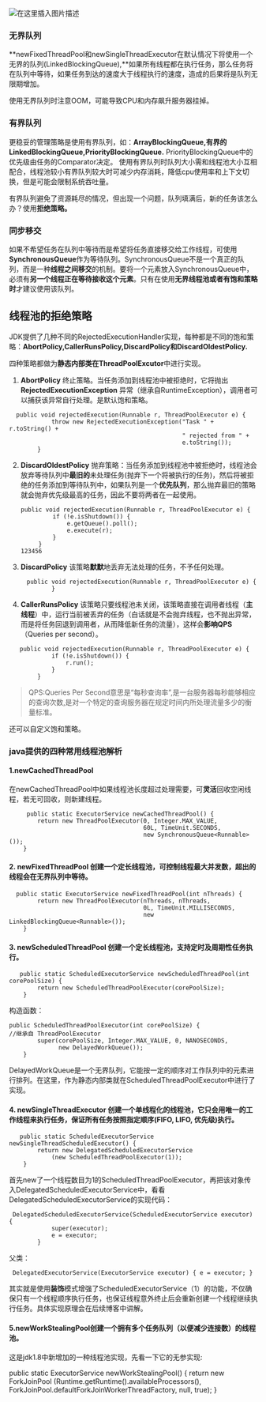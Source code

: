 ![在这里插入图片描述](https://img-blog.csdnimg.cn/20190403082556157.png?x-oss-process=image/watermark,type_ZmFuZ3poZW5naGVpdGk,shadow_10,text_aHR0cHM6Ly9ibG9nLmNzZG4ubmV0L211bGluc2VuNzc=,size_16,color_FFFFFF,t_70)


### 无界队列

**newFixedThreadPool和newSingleThreadExecutor在默认情况下将使用一个无界的队列(LinkedBlockingQueue),**如果所有线程都在执行任务，那么任务将在队列中等待，如果任务到达的速度大于线程执行的速度，造成的后果将是队列无限期增加。

使用无界队列时注意OOM，可能导致CPU和内存飙升服务器挂掉。

### 有界队列

更稳妥的管理策略是使用有界队列，如：**ArrayBlockingQueue,有界的LinkedBlockingQueue,PriorityBlockingQueue.** PriorityBlockingQueue中的优先级由任务的Comparator决定。
使用有界队列时队列大小需和线程池大小互相配合，线程池较小有界队列较大时可减少内存消耗，降低cpu使用率和上下文切换，但是可能会限制系统吞吐量。

有界队列避免了资源耗尽的情况，但出现一个问题，队列填满后，新的任务该怎么办？使用**拒绝策略。**

### 同步移交

如果不希望任务在队列中等待而是希望将任务直接移交给工作线程，可使用**SynchronousQueue**作为等待队列。SynchronousQueue不是一个真正的队列，而是一种**线程之间移交**的机制。要将一个元素放入SynchronousQueue中，必须有**另一个线程正在等待接收这个元素**。只有在使用**无界线程池或者有饱和策略时**才建议使用该队列。

## 线程池的拒绝策略

JDK提供了几种不同的RejectedExecutionHandler实现，每种都是不同的饱和策略：**AbortPolicy,CallerRunsPolicy,DiscardPolicy和DiscardOldestPolicy.**

四种策略都做为**静态内部类在ThreadPoolExcutor**中进行实现。

1. **AbortPolicy** 终止策略。当任务添加到线程池中被拒绝时，它将抛出 **RejectedExecutionException** 异常（继承自RuntimeException），调用者可以捕获该异常自行处理。是默认饱和策略。

```
  public void rejectedExecution(Runnable r, ThreadPoolExecutor e) {
            throw new RejectedExecutionException("Task " + r.toString() +
                                                 " rejected from " +
                                                 e.toString());
        }
```

2. **DiscardOldestPolicy** 抛弃策略：当任务添加到线程池中被拒绝时，线程池会放弃等待队列中**最旧的**未处理任务(抛弃下一个将被执行的任务)，然后将被拒绝的任务添加到等待队列中，如果队列是一个**优先队列**，那么抛弃最旧的策略就会抛弃优先级最高的任务，因此不要将两者在一起使用。

   ```
   public void rejectedExecution(Runnable r, ThreadPoolExecutor e) {
            if (!e.isShutdown()) {
                e.getQueue().poll();
                e.execute(r);
            }
        }
   123456
   ```

3. **DiscardPolicy** 该策略**默默**地丢弃无法处理的任务，不予任何处理。

```
     public void rejectedExecution(Runnable r, ThreadPoolExecutor e) {
            }
```

4. **CallerRunsPolicy** 该策略只要线程池未关闭，该策略直接在调用者线程（**主线程**）中，运行当前被丢弃的任务（白话就是不会抛弃线程，也不抛出异常，而是将任务回退到调用者，从而降低新任务的流量），这样会**影响QPS**（Queries per second）。

```
   public void rejectedExecution(Runnable r, ThreadPoolExecutor e) {
            if (!e.isShutdown()) {
                r.run();
            }
        }
```

> QPS:Queries Per Second意思是“每秒查询率”,是一台服务器每秒能够相应的查询次数,是对一个特定的查询服务器在规定时间内所处理流量多少的衡量标准。

还可以自定义饱和策略。

### java提供的四种常用线程池解析

#### 1.newCachedThreadPool

在newCachedThreadPool中如果线程池长度超过处理需要，可**灵活**回收空闲线程，若无可回收，则新建线程。

```
     public static ExecutorService newCachedThreadPool() {
        return new ThreadPoolExecutor(0, Integer.MAX_VALUE,
                                      60L, TimeUnit.SECONDS,
                                      new SynchronousQueue<Runnable>());
    }
```

#### 2. newFixedThreadPool 创建一个定长线程池，可控制线程最大并发数，超出的线程会在无界队列中等待。

```
  public static ExecutorService newFixedThreadPool(int nThreads) {
        return new ThreadPoolExecutor(nThreads, nThreads,
                                      0L, TimeUnit.MILLISECONDS,
                                      new LinkedBlockingQueue<Runnable>());
    }
```

#### 3. newScheduledThreadPool 创建一个定长线程池，支持定时及周期性任务执行。

```
   public static ScheduledExecutorService newScheduledThreadPool(int corePoolSize) {
        return new ScheduledThreadPoolExecutor(corePoolSize);
    }
```

构造函数：

```
public ScheduledThreadPoolExecutor(int corePoolSize) {
//继承自 ThreadPoolExecutor
        super(corePoolSize, Integer.MAX_VALUE, 0, NANOSECONDS,
              new DelayedWorkQueue());
    }
```

DelayedWorkQueue是一个无界队列，它能按一定的顺序对工作队列中的元素进行排列。在这里，作为静态内部类就在ScheduledThreadPoolExecutor中进行了实现。

#### 4. newSingleThreadExecutor 创建一个单线程化的线程池，它只会用唯一的工作线程来执行任务，保证所有任务按照指定顺序(FIFO, LIFO, 优先级)执行。

```
   public static ScheduledExecutorService newSingleThreadScheduledExecutor() {
        return new DelegatedScheduledExecutorService
            (new ScheduledThreadPoolExecutor(1));
    }
```

首先new了一个线程数目为1的ScheduledThreadPoolExecutor，再把该对象传入DelegatedScheduledExecutorService中，看看DelegatedScheduledExecutorService的实现代码：

```
 DelegatedScheduledExecutorService(ScheduledExecutorService executor) {
            super(executor);
            e = executor;
        }
```

父类：

```
 DelegatedExecutorService(ExecutorService executor) { e = executor; }
```

其实就是使用**装饰**模式增强了ScheduledExecutorService（1）的功能，不仅确保只有一个线程顺序执行任务，也保证线程意外终止后会重新创建一个线程继续执行任务。具体实现原理会在后续博客中讲解。

#### 5.newWorkStealingPool创建一个拥有多个任务队列（以便减少连接数）的线程池。

这是jdk1.8中新增加的一种线程池实现，先看一下它的无参实现:

public static ExecutorService newWorkStealingPool() {
return new ForkJoinPool
(Runtime.getRuntime().availableProcessors(),
ForkJoinPool.defaultForkJoinWorkerThreadFactory,
null, true);
}